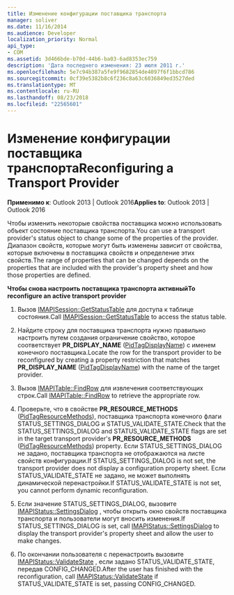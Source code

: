 ```yaml
---
title: Изменение конфигурации поставщика транспорта
manager: soliver
ms.date: 11/16/2014
ms.audience: Developer
localization_priority: Normal
api_type:
- COM
ms.assetid: 3d466bde-b70d-44b6-ba03-6ad8353ec759
description: 'Дата последнего изменения: 23 июля 2011 г.'
ms.openlocfilehash: 5e7c94b387a5fe9f9682854de4097f6f1bbcd786
ms.sourcegitcommit: 0cf39e5382b8c6f236c8a63c6036849ed3527ded
ms.translationtype: MT
ms.contentlocale: ru-RU
ms.lasthandoff: 08/23/2018
ms.locfileid: "22565601"
---
```

# <a name="reconfiguring-a-transport-provider"></a><span data-ttu-id="8f808-103">Изменение конфигурации поставщика транспорта</span><span class="sxs-lookup"><span data-stu-id="8f808-103">Reconfiguring a Transport Provider</span></span>

  
  
<span data-ttu-id="8f808-104">**Применимо к**: Outlook 2013 | Outlook 2016</span><span class="sxs-lookup"><span data-stu-id="8f808-104">**Applies to**: Outlook 2013 | Outlook 2016</span></span> 
  
<span data-ttu-id="8f808-105">Чтобы изменить некоторые свойства поставщика можно использовать объект состояние поставщика транспорта.</span><span class="sxs-lookup"><span data-stu-id="8f808-105">You can use a transport provider's status object to change some of the properties of the provider.</span></span> <span data-ttu-id="8f808-106">Диапазон свойств, которые могут быть изменены зависит от свойства, которые включены в поставщика свойств и определение этих свойств.</span><span class="sxs-lookup"><span data-stu-id="8f808-106">The range of properties that can be changed depends on the properties that are included with the provider's property sheet and how those properties are defined.</span></span> 
  
 <span data-ttu-id="8f808-107">**Чтобы снова настроить поставщика транспорта активный**</span><span class="sxs-lookup"><span data-stu-id="8f808-107">**To reconfigure an active transport provider**</span></span>
  
1. <span data-ttu-id="8f808-108">Вызов [IMAPISession::GetStatusTable](imapisession-getstatustable.md) для доступа к таблице состояния.</span><span class="sxs-lookup"><span data-stu-id="8f808-108">Call [IMAPISession::GetStatusTable](imapisession-getstatustable.md) to access the status table.</span></span> 
    
2. <span data-ttu-id="8f808-109">Найдите строку для поставщика транспорта нужно правильно настроить путем создания ограничение свойство, которое соответствует **PR_DISPLAY_NAME** ([PidTagDisplayName](pidtagdisplayname-canonical-property.md)) с именем конечного поставщика.</span><span class="sxs-lookup"><span data-stu-id="8f808-109">Locate the row for the transport provider to be reconfigured by creating a property restriction that matches **PR_DISPLAY_NAME** ([PidTagDisplayName](pidtagdisplayname-canonical-property.md)) with the name of the target provider.</span></span> 
    
3. <span data-ttu-id="8f808-110">Вызов [IMAPITable::FindRow](imapitable-findrow.md) для извлечения соответствующих строк.</span><span class="sxs-lookup"><span data-stu-id="8f808-110">Call [IMAPITable::FindRow](imapitable-findrow.md) to retrieve the appropriate row.</span></span> 
    
4. <span data-ttu-id="8f808-111">Проверьте, что в свойстве **PR_RESOURCE_METHODS** ([PidTagResourceMethods](pidtagresourcemethods-canonical-property.md)), поставщика транспорта конечного флаги STATUS_SETTINGS_DIALOG и STATUS_VALIDATE_STATE.</span><span class="sxs-lookup"><span data-stu-id="8f808-111">Check that the STATUS_SETTINGS_DIALOG and STATUS_VALIDATE_STATE flags are set in the target transport provider's **PR_RESOURCE_METHODS** ([PidTagResourceMethods](pidtagresourcemethods-canonical-property.md)) property.</span></span> <span data-ttu-id="8f808-112">Если STATUS_SETTINGS_DIALOG не задано, поставщика транспорта не отображаются на листе свойств конфигурации.</span><span class="sxs-lookup"><span data-stu-id="8f808-112">If STATUS_SETTINGS_DIALOG is not set, the transport provider does not display a configuration property sheet.</span></span> <span data-ttu-id="8f808-113">Если STATUS_VALIDATE_STATE не задано, не может выполнять динамической перенастройки.</span><span class="sxs-lookup"><span data-stu-id="8f808-113">If STATUS_VALIDATE_STATE is not set, you cannot perform dynamic reconfiguration.</span></span>
    
5. <span data-ttu-id="8f808-114">Если значение STATUS_SETTINGS_DIALOG, вызовите [IMAPIStatus::SettingsDialog](imapistatus-settingsdialog.md) , чтобы открыть окно свойств поставщика транспорта и пользователи могут вносить изменения.</span><span class="sxs-lookup"><span data-stu-id="8f808-114">If STATUS_SETTINGS_DIALOG is set, call [IMAPIStatus::SettingsDialog](imapistatus-settingsdialog.md) to display the transport provider's property sheet and allow the user to make changes.</span></span> 
    
6. <span data-ttu-id="8f808-115">По окончании пользователя с перенастроить вызовите [IMAPIStatus::ValidateState](imapistatus-validatestate.md) , если задано STATUS_VALIDATE_STATE, передав CONFIG_CHANGED.</span><span class="sxs-lookup"><span data-stu-id="8f808-115">After the user has finished with the reconfiguration, call [IMAPIStatus::ValidateState](imapistatus-validatestate.md) if STATUS_VALIDATE_STATE is set, passing CONFIG_CHANGED.</span></span> 
    

